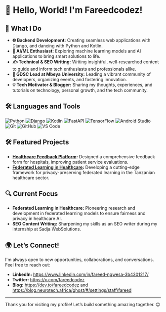 # 👋 Hello, World! I'm Fareedcodez!


## 🌟 **What I Do**

- **🌐 Backend Development:** Creating seamless web applications with Django, and dancing with Python and Kotlin.
- **🤖 AI/ML Enthusiast:** Exploring machine learning models and AI applications to bring smart solutions to life.
- **✍️ Technical & SEO Writing:** Writing insightful, well-researched content to guide and inform tech enthusiasts and professionals alike.
- **💼 GDSC Lead at Mbeya University:** Leading a vibrant community of developers, organizing events, and fostering innovation.
- **💡 Tech Motivator & Blogger:** Sharing my thoughts, experiences, and tutorials on technology, personal growth, and the tech community.


## 🛠️ **Languages and Tools**

![Python](https://img.shields.io/badge/Python-3776AB?style=for-the-badge&logo=python&logoColor=white)
![Django](https://img.shields.io/badge/Django-092E20?style=for-the-badge&logo=django&logoColor=white)
![Kotlin](https://img.shields.io/badge/Kotlin-0095D5?style=for-the-badge&logo=kotlin&logoColor=white)
![FastAPI](https://img.shields.io/badge/FastAPI-009688?style=for-the-badge&logo=fastapi&logoColor=white)
![TensorFlow](https://img.shields.io/badge/TensorFlow-FF6F00?style=for-the-badge&logo=tensorflow&logoColor=white)
![Android Studio](https://img.shields.io/badge/Android_Studio-3DDC84?style=for-the-badge&logo=android-studio&logoColor=white)
![Git](https://img.shields.io/badge/Git-F05032?style=for-the-badge&logo=git&logoColor=white)
![GitHub](https://img.shields.io/badge/GitHub-181717?style=for-the-badge&logo=github&logoColor=white)
![VS Code](https://img.shields.io/badge/VS%20Code-007ACC?style=for-the-badge&logo=visual-studio-code&logoColor=white)


## 🛠️ **Featured Projects**

- **[Healthcare Feedback Platform](#):** Designed a comprehensive feedback form for hospitals, improving patient service evaluations.
- **[Federated Learning in Healthcare](#):** Developing a cutting-edge framework for privacy-preserving federated learning in the Tanzanian healthcare sector.

## 🔍 **Current Focus**

- **Federated Learning in Healthcare:** Pioneering research and development in federated learning models to ensure fairness and privacy in healthcare AI.
- **SEO Content Writing:** Sharpening my skills as an SEO writer during my internship at Sadja WebSolutions.

## 🌍 **Let’s Connect!**

I'm always open to new opportunities, collaborations, and conversations. Feel free to reach out:

- **LinkedIn:** https://www.linkedin.com/in/fareed-ngwesa-3b4301217/
- **Twitter:** https://x.com/fareedcodez
- **Blog:** https://dev.to/fareedcodez and https://blog.neurotech.africa/ghost/#/settings/staff/fareed

---

Thank you for visiting my profile! Let’s build something amazing together. 😊
